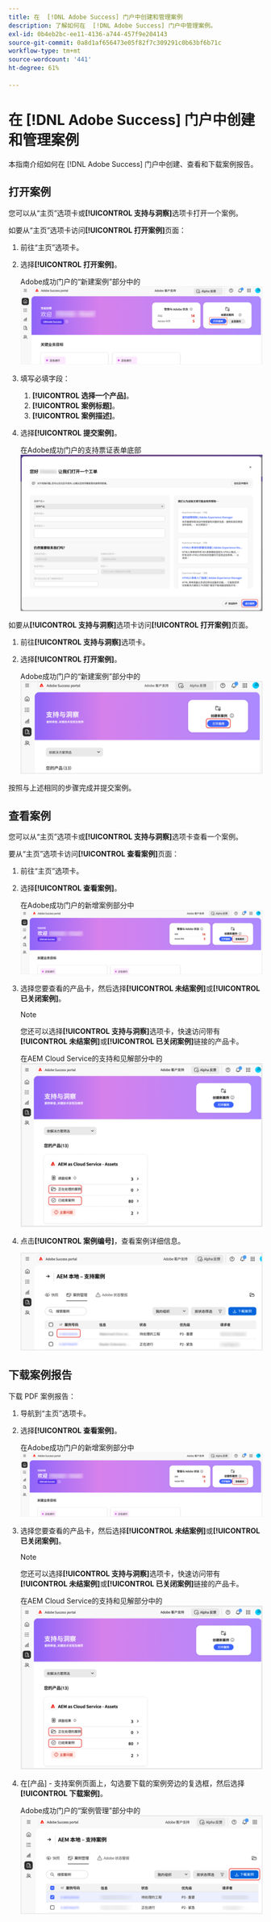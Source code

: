 ```yaml
---
title: 在  [!DNL Adobe Success] 门户中创建和管理案例
description: 了解如何在  [!DNL Adobe Success] 门户中管理案例。
exl-id: 0b4eb2bc-ee11-4136-a744-457f9e204143
source-git-commit: 0a8d1af656473e05f82f7c309291c0b63bf6b71c
workflow-type: tm+mt
source-wordcount: '441'
ht-degree: 61%

---
```


# 在 [!DNL Adobe Success] 门户中创建和管理案例

本指南介绍如何在 [!DNL Adobe Success] 门户中创建、查看和下载案例报告。

## 打开案例

您可以从“主页”选项卡或&#x200B;**[!UICONTROL 支持与洞察]**&#x200B;选项卡打开一个案例。

如要从“主页”选项卡访问&#x200B;**[!UICONTROL 打开案例]**&#x200B;页面：

1. 前往“主页”选项卡。
1. 选择&#x200B;**[!UICONTROL 打开案例]**。


   Adobe成功门户的“新建案例”部分中的![打开案例按钮](../../assets/adobe-success-portal-home-page-open-case.png "打开案例按钮")



1. 填写必填字段：
   1. **[!UICONTROL 选择一个产品]**。
   1. **[!UICONTROL 案例标题]**。
   1. **[!UICONTROL 案例描述]**。
1. 选择&#x200B;**[!UICONTROL 提交案例]**。



   在Adobe成功门户的支持票证表单底部![提交案例按钮](../../assets/adobe-success-portal-submit-case.png "提交您的支持请求")




如要从&#x200B;**[!UICONTROL 支持与洞察]**&#x200B;选项卡访问&#x200B;**[!UICONTROL 打开案例]**&#x200B;页面。

1. 前往&#x200B;**[!UICONTROL 支持与洞察]**&#x200B;选项卡。
1. 选择&#x200B;**[!UICONTROL 打开案例]**。



   Adobe成功门户的“新建案例”部分中的![打开案例按钮](../../assets/adobe-success-portal-support-insights-open-case.png "打开案例按钮")



按照与上述相同的步骤完成并提交案例。

## 查看案例

您可以从“主页”选项卡或&#x200B;**[!UICONTROL 支持与洞察]**&#x200B;选项卡查看一个案例。

要从“主页”选项卡访问&#x200B;**[!UICONTROL 查看案例]**&#x200B;页面：

1. 前往“主页”选项卡。
1. 选择&#x200B;**[!UICONTROL 查看案例]**。



   在Adobe成功门户的新增案例部分中![查看案例按钮](../../assets/adobe-success-portal-view-cases.png "查看您现有的支持案例")



1. 选择您要查看的产品卡，然后选择&#x200B;**[!UICONTROL 未结案例]**&#x200B;或&#x200B;**[!UICONTROL 已关闭案例]**。

   >[!NOTE]
   >
   >您还可以选择&#x200B;**[!UICONTROL 支持与洞察]**&#x200B;选项卡，快速访问带有&#x200B;**[!UICONTROL 未结案例]**&#x200B;或&#x200B;**[!UICONTROL 已关闭案例]**&#x200B;链接的产品卡。



   在AEM Cloud Service的支持和见解部分中的![未结和已结案例指示器 — Assets](../../assets/adobe-success-portal-open-case-closed-case.png "查看未结和已结支持案例的摘要")



1. 点击&#x200B;**[!UICONTROL 案例编号]**，查看案例详细信息。



   ![Adobe成功门户支持案例中的案例编号链接](../../assets/adobe-success-portal-case-number.png "单击以查看案例详细信息")



## 下载案例报告

下载 PDF 案例报告：

1. 导航到“主页”选项卡。
1. 选择&#x200B;**[!UICONTROL 查看案例]**。


   在Adobe成功门户的新增案例部分中![查看案例按钮](../../assets/adobe-success-portal-view-cases.png "查看您现有的支持案例")


1. 选择您要查看的产品卡，然后选择&#x200B;**[!UICONTROL 未结案例]**&#x200B;或&#x200B;**[!UICONTROL 已关闭案例]**。

   >[!NOTE]
   >
   >您还可以选择&#x200B;**[!UICONTROL 支持与洞察]**&#x200B;选项卡，快速访问带有&#x200B;**[!UICONTROL 未结案例]**&#x200B;或&#x200B;**[!UICONTROL 已关闭案例]**&#x200B;链接的产品卡。

   在AEM Cloud Service的支持和见解部分中的![未结和已结案例指示器 — Assets](../../assets/adobe-success-portal-open-case-closed-case.png "查看未结和已结支持案例的摘要")

1. 在[产品] - 支持案例页面上，勾选要下载的案例旁边的复选框，然后选择&#x200B;**[!UICONTROL 下载案例]**。

   Adobe成功门户的“案例管理”部分中的![下载案例按钮](../../assets/adobe-success-portal-download-cases.png "下载支持案例数据")
